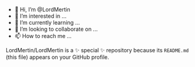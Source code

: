 - 👋 Hi, I’m @LordMertin
- 👀 I’m interested in ...
- 🌱 I’m currently learning ...
- 💞️ I’m looking to collaborate on ...
- 📫 How to reach me ...


LordMertin/LordMertin is a ✨ special ✨ repository because its `README.md` (this file) appears on your GitHub profile.

